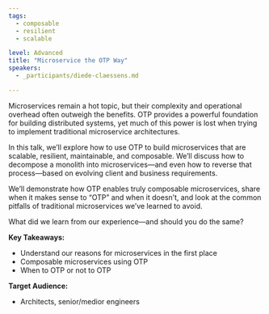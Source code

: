 ```yaml
---
tags: 
  - composable
  - resilient
  - scalable

level: Advanced
title: "Microservice the OTP Way"
speakers: 
  - _participants/diede-claessens.md

---
```

Microservices remain a hot topic, but their complexity and operational overhead often outweigh the benefits. OTP provides a powerful foundation for building distributed systems, yet much of this power is lost when trying to implement traditional microservice architectures.

In this talk, we’ll explore how to use OTP to build microservices that are scalable, resilient, maintainable, and composable. We’ll discuss how to decompose a monolith into microservices—and even how to reverse that process—based on evolving client and business requirements.

We’ll demonstrate how OTP enables truly composable microservices, share when it makes sense to “OTP” and when it doesn’t, and look at the common pitfalls of traditional microservices we’ve learned to avoid.

What did we learn from our experience—and should you do the same?

**Key Takeaways:**

- Understand our reasons for microservices in the first place
- Composable microservices using OTP
- When to OTP or not to OTP

**Target Audience:**

- Architects, senior/medior engineers
